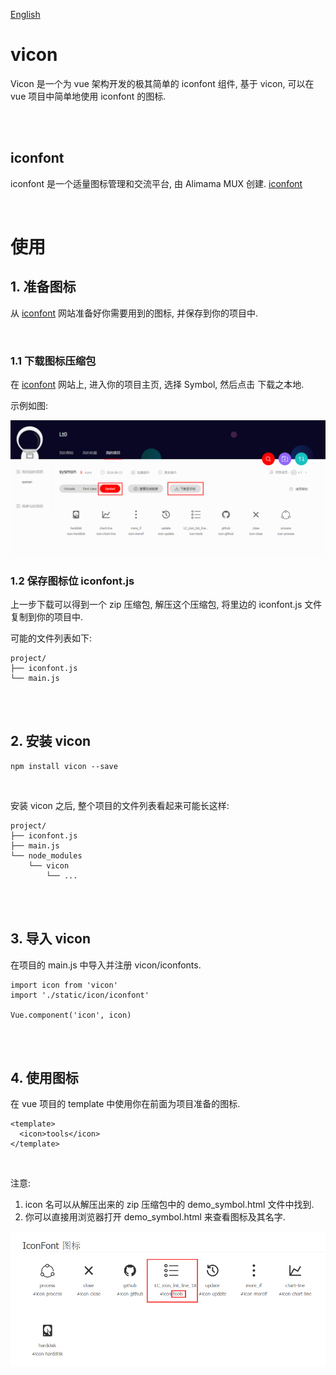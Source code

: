 [English](https://github.com/Lt0/vicon)

# vicon

Vicon 是一个为 vue 架构开发的极其简单的 iconfont 组件, 基于 vicon, 可以在 vue 项目中简单地使用 iconfont 的图标.

<br>
<br>

## iconfont
iconfont 是一个适量图标管理和交流平台, 由 Alimama MUX 创建. [iconfont](http://www.iconfont.cn)

<br>

# 使用
## 1. 准备图标
从 [iconfont](http://www.iconfont.cn) 网站准备好你需要用到的图标, 并保存到你的项目中.

<br>

### 1.1 下载图标压缩包
在 [iconfont](http://www.iconfont.cn) 网站上, 进入你的项目主页, 选择 Symbol, 然后点击 下载之本地.

示例如图:

<img src="https://raw.githubusercontent.com/Lt0/vicon/master/doc/img/doc-1.png" alt="dowload icons" title="download icons from iconfont" />

<br>

### 1.2 保存图标位 iconfont.js
上一步下载可以得到一个 zip 压缩包, 解压这个压缩包, 将里边的 iconfont.js 文件复制到你的项目中.

可能的文件列表如下:
```
project/
├── iconfont.js
└── main.js
```

<br>
<br>

## 2. 安装 vicon
```
npm install vicon --save
```

<br>

安装 vicon 之后, 整个项目的文件列表看起来可能长这样:
```
project/
├── iconfont.js
├── main.js
└── node_modules
    └── vicon
        └── ...
```


<br>
<br>

## 3. 导入 vicon
在项目的 main.js 中导入并注册 vicon/iconfonts.

```
import icon from 'vicon'
import './static/icon/iconfont'

Vue.component('icon', icon)
```

<br>
<br>

## 4. 使用图标

在 vue 项目的 template 中使用你在前面为项目准备的图标.
```
<template>
  <icon>tools</icon>
</template>
```

<br>

注意:

1. icon 名可以从解压出来的 zip 压缩包中的 demo_symbol.html 文件中找到.
2. 你可以直接用浏览器打开 demo_symbol.html 来查看图标及其名字.

<img src="https://raw.githubusercontent.com/Lt0/vicon/master/doc/img/doc-2.png" alt="icon name" title="find icon name from demo_symbol.html" />


